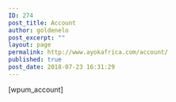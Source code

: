 ```yaml
---
ID: 274
post_title: Account
author: goldenelo
post_excerpt: ""
layout: page
permalink: http://www.ayokafrica.com/account/
published: true
post_date: 2018-07-23 16:31:29
---
```

[wpum_account]